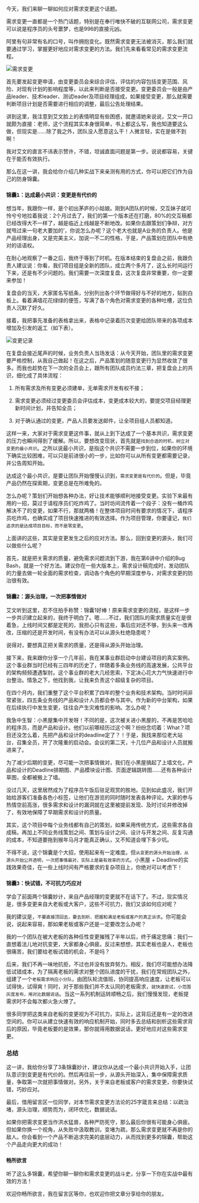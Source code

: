 今天，我们来聊一聊如何应对需求变更这个话题。

需求变更一直都是一个热门话题，特别是在奉行唯快不破的互联网公司，需求变更可以说是程序员的头号噩梦，也是996的直接元凶。

阿里有句非常有名的口号，叫作拥抱变化。既然需求变更无法被消灭，那么我们就要通过学习，掌握更好地应对需求变更的方法。我们先来看看常见的需求变更流程。

![需求变更](./img/2a82609b-6910-4c88-8adf-3f0b72d11e78_name.png)

首先要发起变更申请，由变更委员会来综合评估，评估的内容包括变更范围、风险、对现有计划的影响程度等，以此来判断是否接受变更。变更委员会一般是由产品leader、技术leader、测试leader及项目经理组成，如果接受变更，那么就需要判断项目计划是否需要进行相应的调整，最后公告处理结果。

讲到这里，我注意到艾文脸上的表情明显有些困惑，就邀请她来说说，艾文一开口就颇为直接：老师，这个流程其实本身很简单，书上都这么写，我也知道要这么做，但现实是……除了我之外，团队没人愿意这么干！人微言轻，实在是做不到啊！

我对艾文的直言不讳表示赞许，不错，坦诚直面问题是第一步。说说都容易，关键在于能否有效执行。

那么在这一讲，我会给你介绍几种实战下来亲测有用的方式，你可以把它们作为自己的防身锦囊。

### `锦囊1：达成最小共识：变更是有代价的`

想当年，我跟你一样，是个初出茅庐的小姑娘。刚到A团队的时候，交互妹子就可怜兮兮地拉着我说：2个月过去了，我们的第一个版本还在打磨，80%的交互稿都已经改得大不一样了，越是临近上线越是不断地改。如果你去跟策划们争辩，对方就甩过来一句老大要加的’，你说怎么办呢？这个老大也就是A业务的负责人。他是产品经理出身，又是完美主义，加说一不二的性格，于是，产品策划在团队中有绝对的话语权。

在耐心地观察了一番之后，我终于等到了时机。在版本结束的复盘会之前，我跟负责人建议说：你看，我们项目组是全新的团队，成立两个多月了，这么长时间运行下来，还是有不少问题的。我们需要一次深度复盘，这次复盘非常重要，你一定要来参加！

复盘会的当天，大家匿名写纸条，分别列出各个环节做得好与不好的地方，贴到白板上。看着满墙花花绿绿的便签，写满了各个角色对需求变更的各种吐槽，这位负责人沉默了好久。

接着，我把事先准备的表格拿出来，表格中记录着历次变更给团队带来的各项成本增加及引发的返工（如下表）。

![变更记录](./img/49397f30-4d97-4d9e-891e-732aaaf2828a_name.png)

在复盘会接近尾声的时候，业务负责人当场发话：从今天开始，团队里的需求变更要严格控制，从我自己做起！在这之后，产品策划的随意变更行为显然收敛了很多。而我也趁势在下一次的全员会上，跟所有团队成员约法三章，把复盘会上的共识，细化成了具体流程：

1. 所有需求及所有变更必须建单，无单需求开发有权不接；

2. 需求变更必须经过变更委员会评估成本，变更成本较大的，要提交项目经理更新时间计划，并告知全员；

3. 对于确认通过的变更，产品人员要发送邮件，让全项目组人员都知道。

这样一来，大家对于需求变更这件事，就从上到下达成了一个基本共识，需求变更的压力也瞬间得到了缓解。所以，要想改变现状，首先就是`找到合适的时机，树立对变更的最小共识`。之所以说最小共识，是指这个共识不需要一步到位，如果你的环境下确实比较困难，可以只是前进很小的一步，比如你可以从所有变更都需要记录，并公告周知开始。

达成这个最小共识，是要让团队开始慢慢认识到，`需求变更是有代价的`。但是，毕竟产品仍然在探索期，变更总是在所难免的。

怎么办呢？策划们开始想各种办法，好让技术能够顺利地接受变更。实验下来最有用的一招，莫过于请程序员们吃炸鸡了。当时坊间流传着一个段子：没有一桶炸鸡解决不了的变更，如果不行，那就两桶！在整体项目时间有要求的情况下，请程序员吃炸鸡，也确实成了项目快速推进的有效选择。作为项目管理，你要谨记，`我们追求的是达成项目目标，而不是零变更`。

上面讲的这些，其实是变更发生之后的应对方法。那么，回到变更的源头，我们可以做些什么呢？

首先，就是把关需求的质量，避免需求问题流到下游，我在第6讲中介绍的Bug Bash，就是一个好方法。建议你在一些大版本上，需求设计稿完成时，发动团队的力量去做一轮全面的需求检查，调动各个角色的早期深度参与，对需求变更的防治很有效。

### `锦囊2：源头治理，一次把事情做对`

艾文听到这里，忍不住拍手称赞：锦囊1好棒！原来需求变更的流程，是这样一步一步共识建立起来的，我终于明白了。嗯……不过，我们团队的需求质量实在是很着急，上线时间又都是定死的，我担心只有这些，事后应对还不够，到头来一改再改，压缩的还是开发时间，有没有办法可以从源头杜绝隐患呢？

说得对，要想真正把关需求的质量，还是得从源头开始治理。

接下来，我来跟你分享一个几年前，我在某事业群启动中台建设项目的真实案例。这个事业群当时已经有三四年的历史了，伴随着多条业务线的高速发展，公共平台的架构频频遭遇掣肘。这个事业群的老大几经思索，下定决心花大力气快速进行中台整治。情急之下，他找到我，让我来负责这个超级复杂的项目。

在四个月内，我们重整了这个平台积累了四年的整个业务和技术架构。当时时间非常紧张，四五条业务线的产品和设计人员都会参与其中。作为新的中台架构，如果在后续执行中发生变更，往往会产生灾难性的影响。怎么办呢？

我急中生智：小黑屋集中开发呀！不同的是，这次被关进小黑屋的，不再是苦哈哈的程序员，而是产品和设计。他们以前哪经历过这个啊？纷纷念叨着：What？项目还没怎么着，先把产品和设计的deadline定了？！于是，我找来那位老大站台，召集全员，开了次隆重的启动会。会议的第二天，十几位产品和设计人员就搬进来了。

为了减少后期的变更，尽可能一次把事情做对，我们在小黑屋搞起了上墙文化，产品和设计的Deadline排期图、产品模块设计图、页面逻辑跳转图……还有各种设计草图，全都被搬上了墙。

没过几天，这里居然成为了程序员午饭后驻足观赏的胜地。见到如此盛况，我们开始给游客们准备各色小标签，让他们在游览的同时随时发表各种评论。大家的参与热情空前高涨，很多需求和设计的漏洞就在这里被提前发现、及时讨论并修改掉了，有效地保障了早期需求和设计的质量。

其实，这个项目中每个业务线都有自己的策划，如果采用传统方式，这些需求各自成稿，再加上不同业务线策划之间、策划与设计之间、设计与开发之间、反复沟通的成本，不知道要拖到猴年马月才能真正确认，又不知道会埋下多少坑。

不得不说，这个锦囊是个大招，使用起来有一定难度。但`从变更的源头开始治理，从源头开始公开透明，一次把事情最对，实际上是最有效率的方式`。小黑屋 + Deadline的实践效果奇佳，在一些上线时间有严格要求的复杂项目上，你绝对可以考虑下！

### `锦囊3：快试错，不可抗力巧应对`

学会了前面两个锦囊妙计，来自产品经理的变更就不在话下了。不过，现实情况是，很多变更来自大老板或大客户，这些不可抗力，我们又该如何应对呢？

我的建议是，`不要直接顶回去，要去剖析、把握和满足老板或客户的真正诉求`。你可能会说，说起来容易，那如果老板或客户还是一定要改怎么办呢？

我的一个团队在被大老板的各种任性变更摧残了半年以后，终于痛定思痛：我们一直想着法儿地对抗变更，大家都身心俱疲。反过来想想，其实老板也是人，老板也很痛苦，我们要给老板试错的机会，不是吗？

后来，我们不再一味地抗拒，不过也并没有放弃努力。相反，我们尽可能想办法降低试错成本，为了隔离老板的需求对整个团队进度的干扰，我们在常规团队之外，组建了一个`老板需求响应小分队`，由团队轮流值班，协同提高响应速度，让老板可以试得快，试得爽！同时，对于那些我们并不太认同的老板需求，`就快速尝试，小范围灰度发布，用对比数据说话`。当这一系列机制运转顺畅之后，我们慢慢发现，老板提需求时不会每次都火急火燎了。

很多同学把这类来自老板的变更视为不可抗力，实际上，这背后还是有一定的改进空间的。你可以从建立快速有效的响应机制开始，同时多去总结和剖析这些需求背后的原因，毕竟老板要的是效果，那你就得用数据说话，更好地应对这些需求变更。

### 总结

这一讲，我给你分享了3条锦囊妙计，建议你从达成一个最小共识开始入手，让团队意识到变更是有代价的。然后再往前一步，从源头开始深入，集中保障需求质量，争取第一次就把事情做对。另外，关于来自老板或客户的需求变更，你要快试错，巧妙应对。

最后，借用留言区一位同学，对本节需求变更方法论的25字箴言来总结：以疏治堵，源头治理，顺势而为，闭环优化，数据说话。

如果你把需求变更当作洪水猛兽，各种严防死守，那么最后你很有可能身心俱疲。但如果你换一个视角，从失败中汲取教训，变堵为疏，那么需求变更就不再是你的敌人。你会看到一个产品不断追求完美的底层动力，从而找到更多的锦囊，帮助这个产品走向更大的成功！

### `畅所欲言`

听了这么多锦囊，希望你聊一聊你和需求变更的战斗史，分享一下你在实战中最有效的方法！

欢迎你畅所欲言，我在留言区等你，也欢迎你把文章分享给你的朋友。

>
